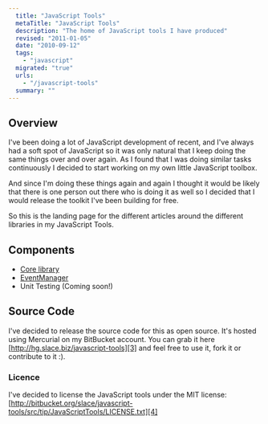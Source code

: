 ```yaml
---
  title: "JavaScript Tools"
  metaTitle: "JavaScript Tools"
  description: "The home of JavaScript tools I have produced"
  revised: "2011-01-05"
  date: "2010-09-12"
  tags: 
    - "javascript"
  migrated: "true"
  urls: 
    - "/javascript-tools"
  summary: ""
---
```

## Overview

I've been doing a lot of JavaScript development of recent, and I've always had a soft spot of JavaScript so it was only natural that I keep doing the same things over and over again. As I found that I was doing similar tasks continuously I decided to start working on my own little JavaScript toolbox.

And since I'm doing these things again and again I thought it would be likely that there is one person out there who is doing it as well so I decided that I would release the toolkit I've been building for free.

So this is the landing page for the different articles around the different libraries in my JavaScript Tools.

## Components

* [Core library][1]
* [EventManager][2]
* Unit Testing (Coming soon!)

## Source Code

I've decided to release the source code for this as open source. It's hosted using Mercurial on my BitBucket account. You can grab it here [http://hg.slace.biz/javascript-tools][3] and feel free to use it, fork it or contribute to it :).

### Licence

I've decided to license the JavaScript tools under the MIT license: [http://bitbucket.org/slace/javascript-tools/src/tip/JavaScriptTools/LICENSE.txt][4]


  [1]: /slace-core-javascript-library
  [2]: /javascript-eventmanager
  [3]: http://hg.slace.biz/javascript-tools
  [4]: http://hg.slace.biz/javascript-tools/src/tip/JavaScriptTools/LICENSE.txt